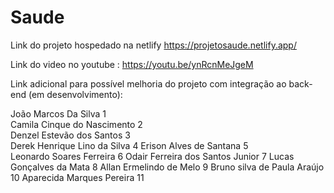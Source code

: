 # Saude
Link do projeto hospedado na netlify
https://projetosaude.netlify.app/

Link do video no youtube :
https://youtu.be/ynRcnMeJgeM

Link adicional para possível melhoria do projeto com integração ao back-end (em desenvolvimento):


João Marcos Da Silva 1     
Camila Cinque do Nascimento 2  
Denzel Estevão dos Santos 3   
Derek Henrique Lino da Silva 4 
Erison Alves de Santana 5       
Leonardo Soares Ferreira 6
Odair Ferreira dos Santos Junior 7
Lucas Gonçalves da Mata 8
Allan Ermelindo de Melo 9
Bruno silva de Paula Araújo 10
Aparecida Marques Pereira 11

